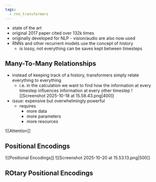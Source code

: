 ```yaml
---
tags:
  - rnn_transformers
---
```

- state of the art
- original 2017 paper cited over 132k times
- originally developed for NLP - vision/audio are also now used
- RNNs and other recurrent models use the concept of history
	- is lossy, not everything can be saves kept between timesteps
## Many-To-Many Relationships
- instead of keeping track of a history, transformers simply relate everything to everything
	- i.e. in the calculation we want to find how the information at every timestep influences information at every other timestep
![[Screenshot 2025-10-18 at 15.58.43.png|400]]
- *issue*: expensive but overwhelmingly powerful
	- requires
		- more data
		- more parameters
		- more resources

![[Attention]]

## Positional Encodings
![[Positional Encodings]]
![[Screenshot 2025-10-20 at 15.53.13.png|500]]
## ROtary Positional Encodings
